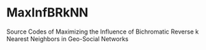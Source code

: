 # MaxInfBRkNN
Source Codes of Maximizing the Influence of Bichromatic Reverse k Nearest Neighbors in Geo-Social Networks
